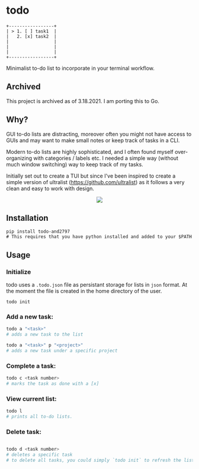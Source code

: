 # todo

```
+-----------------+ 
| > 1. [ ] task1  |
|   2. [x] task2  |
|                 | 
|                 | 
|                 | 
+-----------------+ 
```

Minimalist to-do list to incorporate in your terminal workflow. 
## Archived
This project is archived as of 3.18.2021. I am porting this to Go. 

## Why?

GUI to-do lists are distracting, moreover often you might not have access to
GUIs and may want to make small notes or keep track of tasks in a CLI.

Modern to-do lists are highly sophisticated, and I often found myself over-organizing
with categories / labels etc. I needed a simple way (without much window switching) way to keep track of my tasks.

Initially set out to create a TUI but since I've been inspired to create a simple version of ultralist (https://github.com/ultralist) 
as it follows a very clean and easy to work with design. 

<p align = "center">
    <img src = https://i.imgur.com/I9rfCur.png>
</p>

## Installation
```
pip install todo-and2797
# This requires that you have python installed and added to your $PATH
```

## Usage
### Initialize 
todo uses a `.todo.json` file as persistant storage for lists in `json` format. At the moment the file is created in the home directory of the user.

```
todo init
```

### Add a new task:
```python
todo a "<task>" 
# adds a new task to the list

todo a "<task>" p "<project>"
# adds a new task under a specific project
```
### Complete a task:
```python
todo c <task number>
# marks the task as done with a [x]
```

### View current list:
```python
todo l
# prints all to-do lists.
```
### Delete task:
```python

todo d <task number> 
# deletes a specific task 
# to delete all tasks, you could simply `todo init` to refresh the list state.
```

